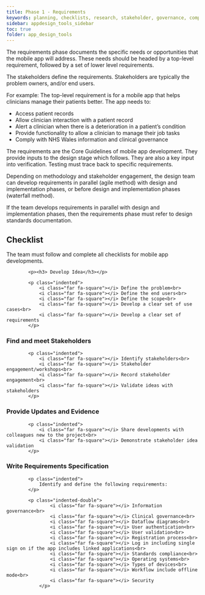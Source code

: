 ```yaml
---
title: Phase 1 - Requirements
keywords: planning, checklists, research, stakeholder, governance, compliance, requirements, 
sidebar: appdesign_tools_sidebar
toc: true
folder: app_design_tools 
---
```


The requirements phase documents the specific needs or opportunities that the mobile app will address. These needs should be headed by a top-level requirement, followed by a set of lower level requirements.  

The stakeholders define the requirements. Stakeholders are typically the problem owners, and/or end users.  

For example: The top-level requirement is for a mobile app that helps clinicians manage their patients better. The app needs to:

* Access patient records
* Allow clinician interaction with a patient record
* Alert a clinician when there is a deterioration in a patient’s condition
* Provide functionality to allow a clinician to manage their job tasks
* Comply with NHS Wales information and clinical governance

The requirements are the Core Guidelines of mobile app development. They provide inputs to the design stage which follows. They are also a key input into verification. Testing must trace back to specific requirements.

Depending on methodology and stakeholder engagement, the design team can develop requirements in parallel (agile method) with design and implementation phases, or before design and implementation phases (waterfall method).

If the team develops requirements in parallel with design and implementation phases, then the requirements phase must refer to design standards documentation.

## Checklist

The team must follow and complete all checklists for mobile app developments.

<div class="col-lg-12">
			
			<p><h3> Develop Idea</h3></p>
			
			<p class="indented">
				<i class="far fa-square"></i> Define the problem<br>
				<i class="far fa-square"></i> Define the end users<br>
				<i class="far fa-square"></i> Define the scope<br>
				<i class="far fa-square"></i> Develop a clear set of use cases<br>
				<i class="far fa-square"></i> Develop a clear set of requirements
			</p>
</div>

<div class="col-lg-12">
			<p><h3> Find and meet Stakeholders</h3></p>
			
			<p class="indented">
				<i class="far fa-square"></i> Identify stakeholders<br>
				<i class="far fa-square"></i> Stakeholder engagement/workshops<br>
				<i class="far fa-square"></i> Record stakeholder engagement<br>
				<i class="far fa-square"></i> Validate ideas with stakeholders
			</p>
</div>	
<div class="col-lg-12">
			<p><h3>Provide Updates and Evidence</h3></p>
			
			<p class="indented">
				<i class="far fa-square"></i> Share developments with colleagues new to the project<br>
				<i class="far fa-square"></i> Demonstrate stakeholder idea validation
			</p>
</div>
		
<div class="col-lg-12">
			<p><h3> Write Requirements Specification</h3>
			
			<p class="indented">
				Identify and define the following requirements:
			</p>
			
			<p class="indented-double">
					<i class="far fa-square"></i> Information governance<br>
					<i class="far fa-square"></i> Clinical governance<br>
					<i class="far fa-square"></i> Dataflow diagrams<br>
					<i class="far fa-square"></i> User authentication<br>
					<i class="far fa-square"></i> User validation<br>
					<i class="far fa-square"></i> Registration process<br>
					<i class="far fa-square"></i> Log in including single sign on if the app includes linked applications<br>
					<i class="far fa-square"></i> Standards compliance<br>
					<i class="far fa-square"></i> Operating systems<br>
					<i class="far fa-square"></i> Types of devices<br>
					<i class="far fa-square"></i> Workflow include offline mode<br>
					<i class="far fa-square"></i> Security
				</p>
